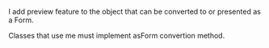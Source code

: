 I add preview feature to the object that can be converted to or presented as a Form.

Classes that use me must implement asForm convertion method.